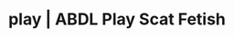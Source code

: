 ---
categories:
- Slow Burn
- Roleplay Fantasies
- Nerdy Seduction
- Tattooed Beauties
- Digital Dominance
image: /assets/images/1747714095707.webp
layout: post
schema:
  description: Premium adult content featuring Scat Fetish, ABDL Play. High-quality
    images with provocative themes.
  keywords:
  - Roleplay Fantasies
  - ASMR Porn
  - Nerdy Seduction
  - ABDL Play
  - Tattooed Beauties
  - Self-Pleasure
  - Scat Fetish
  name: 1747714095707 | Scat Fetish ABDL Play
  type: VisualArtwork
seo:
  description: Featured content with sensual Scat Fetish, ABDL Play. HD images available.
  keywords: Scat Fetish, ABDL Play
  og_image: /assets/images/1747714095707.webp
  schema_type: VisualArtwork
tags:
- '#play'
- Scat Fetish
- ABDL Play
title: play | ABDL Play Scat Fetish
---